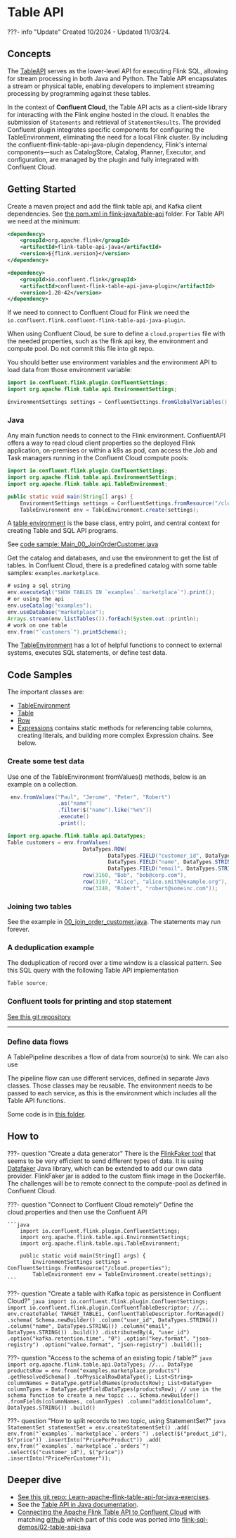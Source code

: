 # Table API

???- info "Update"
    Created 10/2024 - Updated 11/03/24.

## Concepts

The [TableAPI](https://nightlies.apache.org/flink/flink-docs-master/docs/dev/table/overview/) serves as the lower-level API for executing Flink SQL, allowing for stream processing in both Java and Python. The Table API encapsulates a stream or physical table, enabling developers to implement streaming processing by programming against these tables.

In the context of **Confluent Cloud**, the Table API acts as a client-side library for interacting with the Flink engine hosted in the cloud. It enables the submission of  `Statements` and retrieval of `StatementResults`. The provided Confluent plugin integrates specific components for configuring the TableEnvironment, eliminating the need for a local Flink cluster. By including the confluent-flink-table-api-java-plugin dependency, Flink's internal components—such as CatalogStore, Catalog, Planner, Executor, and configuration, are managed by the plugin and fully integrated with Confluent Cloud.

## Getting Started

Create a maven project and add the flink table api, and Kafka client dependencies. See [the pom.xml in flink-java/table-api](https://github.com/jbcodeforce/flink-studies/tree/master/flink-java/table-api/pom.xml) folder. For Table API we need at the minimum:

```xml
<dependency>
    <groupId>org.apache.flink</groupId>
    <artifactId>flink-table-api-java</artifactId>
    <version>${flink.version}</version>
</dependency>

<dependency>
    <groupId>io.confluent.flink</groupId>
    <artifactId>confluent-flink-table-api-java-plugin</artifactId>
    <version>1.20-42</version>
</dependency>
```

If we need to connect to Confluent Cloud for Flink we need the  `io.confluent.flink.confluent-flink-table-api-java-plugin`.

When using Confluent Cloud, be sure to define a `cloud.properties` file with the needed properties, such as the flink api key, the environment and compute pool. Do not commit this file into git repo. 

You should better use environment variables and the environment API to load data from those environment variable:

```java
import io.confluent.flink.plugin.ConfluentSettings;
import org.apache.flink.table.api.EnvironmentSettings;

EnvironmentSettings settings = ConfluentSettings.fromGlobalVariables();
```

### Java

Any main function needs to connect to the Flink environment. ConfluentAPI offers a way to read cloud client properties so the deployed Flink application, on-premises or within a k8s as pod, can access the Job and Task managers running in the Confluent Cloud compute pools:

```java
import io.confluent.flink.plugin.ConfluentSettings;
import org.apache.flink.table.api.EnvironmentSettings;
import org.apache.flink.table.api.TableEnvironment;

public static void main(String[] args) {
    EnvironmentSettings settings = ConfluentSettings.fromResource("/cloud.properties");
    TableEnvironment env = TableEnvironment.create(settings);
```

A [table environment](https://nightlies.apache.org/flink/flink-docs-stable/api/java/org/apache/flink/table/api/TableEnvironment.html) is the base class, entry point, and central context for creating Table and SQL API programs.

See [code sample: Main_00_JoinOrderCustomer.java](https://github.com/jbcodeforce/flink-studies/blob/master/flink-java/table-api/src/main/java/flink/examples/table/Main_00_JoinOrderCustomer.java)

Get the catalog and databases, and use the environment to get the list of tables. In Confluent Cloud, there is a predefined catalog with some table samples: `examples.marketplace`.

```java
# using a sql string
env.executeSql("SHOW TABLES IN `examples`.`marketplace`").print();
# or using the api
env.useCatalog("examples");
env.useDatabase("marketplace");
Arrays.stream(env.listTables()).forEach(System.out::println);
# work on one table
env.from("`customers`").printSchema();
```

The [TableEnvironment](https://nightlies.apache.org/flink/flink-docs-release-1.20/api/java/org/apache/flink/table/api/TableEnvironment.html) has a lot of helpful functions to connect to external systems, executes SQL statements, or define test data.

## Code Samples

The important classes are:

* [TableEnvironment](https://nightlies.apache.org/flink/flink-docs-release-1.20/api/java/org/apache/flink/table/api/TableEnvironment.html)
* [Table](https://nightlies.apache.org/flink/flink-docs-release-1.20/api/java/org/apache/flink/table/api/Table.html)
* [Row](https://nightlies.apache.org/flink/flink-docs-release-1.20/api/java/org/apache/flink/types/Row.html)
* [Expressions](https://nightlies.apache.org/flink/flink-docs-release-1.20/api/java/org/apache/flink/table/api/Expressions.html) contains static methods for referencing table columns, creating literals, and building more complex Expression chains. See below.

### Create some test data

Use one of the TableEnvironment fromValues() methods, below is an example on a collection.

```java
 env.fromValues("Paul", "Jerome", "Peter", "Robert")
                .as("name")
                .filter($("name").like("%e%"))
                .execute()
                .print();
```

```java
import org.apache.flink.table.api.DataTypes;
Table customers = env.fromValues(
                        DataTypes.ROW(
                                DataTypes.FIELD("customer_id", DataTypes.INT()),
                                DataTypes.FIELD("name", DataTypes.STRING()),
                                DataTypes.FIELD("email", DataTypes.STRING())),
                        row(3160, "Bob", "bob@corp.com"),
                        row(3107, "Alice", "alice.smith@example.org"),
                        row(3248, "Robert", "robert@someinc.com"));
```

### Joining two tables

See the example in [00_join_order_customer.java](https://github.com/jbcodeforce/flink-studies/tree/master/flink-java/table-api-java/src/main/java/flink/examples/table/00_join_order_customer.java). The statements may run forever. 

### A deduplication example

The deduplication of record over a time window is a classical pattern. See this SQL query with the following Table API implementation

```java
Table source;
```


### Confluent tools for printing and stop statement

[See this git repository](https://github.com/confluentinc/flink-table-api-java-examples/blob/master/README.md#documentation-for-confluent-utilities)

--- 

### Define data flows

A TablePipeline describes a flow of data from source(s) to sink. We can also use 


The pipeline flow can use different services, defined in separate Java classes. Those classes may be reusable. The environment needs to be passed to each service, as this is the environment which includes all the Table API functions.

Some code is in [this folder](https://github.com/jbcodeforce/flink-studies/tree/master/flink-java/table-api).


## How to

???- question "Create a data generator"
    There is the [FlinkFaker tool](https://github.com/knaufk/flink-faker) that seems to be very efficient to send different types of data. It is using [Datafaker](https://www.datafaker.net/documentation/getting-started/) Java library, which can be extended to add our own data provider. FlinkFaker jar is added to the custom flink image in the Dockerfile. The challenges will be to remote connect to the compute-pool as defined in Confluent Cloud.

???- question "Connect to Confluent Cloud remotely"
    Define the cloud.properties and then use the Confluent API

    ```java
        import io.confluent.flink.plugin.ConfluentSettings;
        import org.apache.flink.table.api.EnvironmentSettings;
        import org.apache.flink.table.api.TableEnvironment;

        public static void main(String[] args) {
            EnvironmentSettings settings = ConfluentSettings.fromResource("/cloud.properties");
            TableEnvironment env = TableEnvironment.create(settings);
    ```

???- question "Create a table with Kafka topic as persistence in Confluent Cloud?"
    ```java
    import io.confluent.flink.plugin.ConfluentSettings;
    import io.confluent.flink.plugin.ConfluentTableDescriptor;
    //...
    env.createTable(
            TARGET_TABLE1,
            ConfluentTableDescriptor.forManaged()
                .schema(
                        Schema.newBuilder()
                                .column("user_id", DataTypes.STRING())
                                .column("name", DataTypes.STRING())
                                .column("email", DataTypes.STRING())
                                .build())
                .distributedBy(4, "user_id")
                .option("kafka.retention.time", "0")
                .option("key.format", "json-registry")
                .option("value.format", "json-registry")
                .build());
    ```

???- question "Access to the schema of an existing topic / table?"
    ```java
    import org.apache.flink.table.api.DataTypes;
    //...
    DataType productsRow = env.from("examples.marketplace.products")
                    .getResolvedSchema()
                    .toPhysicalRowDataType();
    List<String> columnNames = DataType.getFieldNames(productsRow);
    List<DataType> columnTypes = DataType.getFieldDataTypes(productsRow);
    // use in the schema function to create a new topic ...
            Schema.newBuilder()
                    .fromFields(columnNames, columnTypes)
                    .column("additionalColumn", DataTypes.STRING())
                    .build()
    ```

???- question "How to split records to two topic, using StatementSet?"
    ```java
    StatementSet statementSet = env.createStatementSet()
                        .add(
                            env.from("`examples`.`marketplace`.`orders`")
                               .select($("product_id"), $("price"))
                               .insertInto("PricePerProduct"))
                        .add(
                            env.from("`examples`.`marketplace`.`orders`")
                               .select($("customer_id"), $("price"))
                               .insertInto("PricePerCustomer"));
    ```

## Deeper dive

* [See this git repo: Learn-apache-flink-table-api-for-java-exercises](https://github.com/confluentinc/learn-apache-flink-table-api-for-java-exercises). 
* See the [Table API in Java documentation](https://docs.confluent.io/cloud/current/flink/reference/table-api.html).
* [Connecting the Apache Flink Table API to Confluent Cloud](https://developer.confluent.io/courses/flink-table-api-java/exercise-connecting-to-confluent-cloud/) with matching [github](https://github.com/confluentinc/learn-apache-flink-table-api-for-java-exercises) which part of this code was ported into [flink-sql-demos/02-table-api-java](https://github.com/jbcodeforce/flink-studies/tree/master/flink-sql-demos/02-table-api-java)